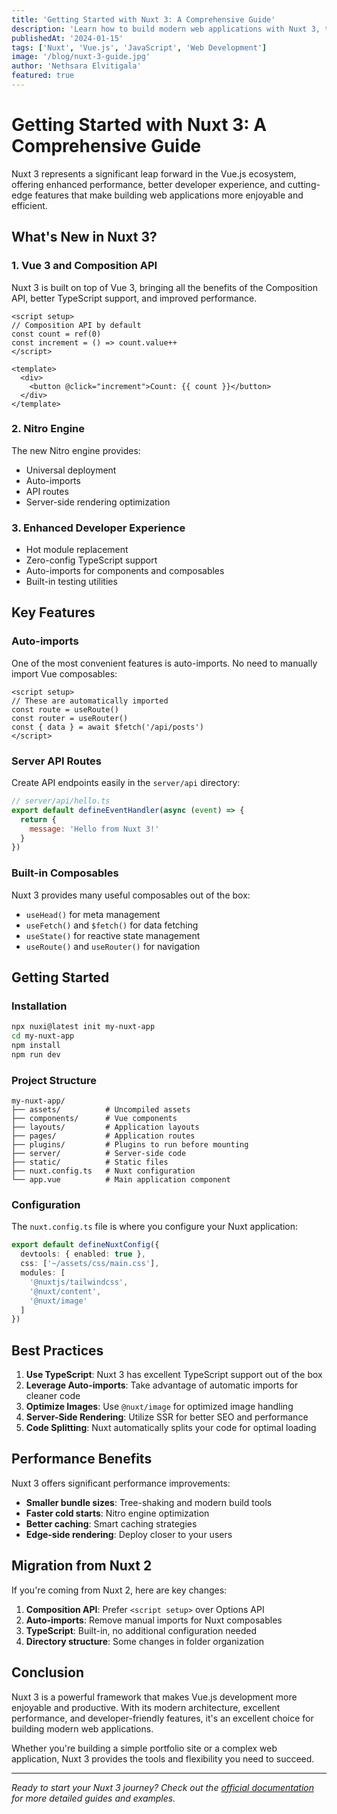 ```yaml
---
title: 'Getting Started with Nuxt 3: A Comprehensive Guide'
description: 'Learn how to build modern web applications with Nuxt 3, the intuitive Vue framework.'
publishedAt: '2024-01-15'
tags: ['Nuxt', 'Vue.js', 'JavaScript', 'Web Development']
image: '/blog/nuxt-3-guide.jpg'
author: 'Nethsara Elvitigala'
featured: true
---
```


# Getting Started with Nuxt 3: A Comprehensive Guide

Nuxt 3 represents a significant leap forward in the Vue.js ecosystem, offering enhanced performance, better developer experience, and cutting-edge features that make building web applications more enjoyable and efficient.

## What's New in Nuxt 3?

### 1. Vue 3 and Composition API

Nuxt 3 is built on top of Vue 3, bringing all the benefits of the Composition API, better TypeScript support, and improved performance.

```vue
<script setup>
// Composition API by default
const count = ref(0)
const increment = () => count.value++
</script>

<template>
  <div>
    <button @click="increment">Count: {{ count }}</button>
  </div>
</template>
```

### 2. Nitro Engine

The new Nitro engine provides:
- Universal deployment
- Auto-imports
- API routes
- Server-side rendering optimization

### 3. Enhanced Developer Experience

- Hot module replacement
- Zero-config TypeScript support
- Auto-imports for components and composables
- Built-in testing utilities

## Key Features

### Auto-imports

One of the most convenient features is auto-imports. No need to manually import Vue composables:

```vue
<script setup>
// These are automatically imported
const route = useRoute()
const router = useRouter()
const { data } = await $fetch('/api/posts')
</script>
```

### Server API Routes

Create API endpoints easily in the `server/api` directory:

```javascript
// server/api/hello.ts
export default defineEventHandler(async (event) => {
  return {
    message: 'Hello from Nuxt 3!'
  }
})
```

### Built-in Composables

Nuxt 3 provides many useful composables out of the box:

- `useHead()` for meta management
- `useFetch()` and `$fetch()` for data fetching
- `useState()` for reactive state management
- `useRoute()` and `useRouter()` for navigation

## Getting Started

### Installation

```bash
npx nuxi@latest init my-nuxt-app
cd my-nuxt-app
npm install
npm run dev
```

### Project Structure

```
my-nuxt-app/
├── assets/          # Uncompiled assets
├── components/      # Vue components
├── layouts/         # Application layouts
├── pages/           # Application routes
├── plugins/         # Plugins to run before mounting
├── server/          # Server-side code
├── static/          # Static files
├── nuxt.config.ts   # Nuxt configuration
└── app.vue          # Main application component
```

### Configuration

The `nuxt.config.ts` file is where you configure your Nuxt application:

```typescript
export default defineNuxtConfig({
  devtools: { enabled: true },
  css: ['~/assets/css/main.css'],
  modules: [
    '@nuxtjs/tailwindcss',
    '@nuxt/content',
    '@nuxt/image'
  ]
})
```

## Best Practices

1. **Use TypeScript**: Nuxt 3 has excellent TypeScript support out of the box
2. **Leverage Auto-imports**: Take advantage of automatic imports for cleaner code
3. **Optimize Images**: Use `@nuxt/image` for optimized image handling
4. **Server-Side Rendering**: Utilize SSR for better SEO and performance
5. **Code Splitting**: Nuxt automatically splits your code for optimal loading

## Performance Benefits

Nuxt 3 offers significant performance improvements:

- **Smaller bundle sizes**: Tree-shaking and modern build tools
- **Faster cold starts**: Nitro engine optimization
- **Better caching**: Smart caching strategies
- **Edge-side rendering**: Deploy closer to your users

## Migration from Nuxt 2

If you're coming from Nuxt 2, here are key changes:

1. **Composition API**: Prefer `<script setup>` over Options API
2. **Auto-imports**: Remove manual imports for Nuxt composables
3. **TypeScript**: Built-in, no additional configuration needed
4. **Directory structure**: Some changes in folder organization

## Conclusion

Nuxt 3 is a powerful framework that makes Vue.js development more enjoyable and productive. With its modern architecture, excellent performance, and developer-friendly features, it's an excellent choice for building modern web applications.

Whether you're building a simple portfolio site or a complex web application, Nuxt 3 provides the tools and flexibility you need to succeed.

---

*Ready to start your Nuxt 3 journey? Check out the [official documentation](https://nuxt.com) for more detailed guides and examples.* 